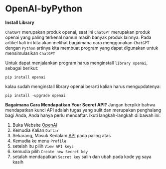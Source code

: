 # OpenAI-byPython

**Install Library**

`ChatGPT` merupakan produk openai, saat ini `ChatGPT` merupakan produk openai yang paling terkenal namun masih banyak produk lainnya. Pada artikel kali ini kita akan melihat bagaimana cara menggunakan `ChatGPT` dengan `Python` artinya kita membuat program yang dapat digunakan untuk mensimulasikan `ChatGPT`

Untuk dapat menjalankan program harus menginstall `library openai`, sebagai berikut:
```
pip install openai
```
kalau sudah menginstall library openai berarti kalian harus mengupdatenya:
```
pip install -upgrade openai
```

**Bagaimana Cara Mendapatkan Your Secret API?**
Jangan berpikir bahwa mendapatkan kunci API adalah tugas yang sulit dan merupakan penghalang bagi Anda, Anda hanya perlu mendaftar. Ikuti langkah-langkah di bawah ini:
1. Buka Website [OpenAI](https://openai.com/)
2. Kemudia Kalian `Daftar`
3. Sekarang, Masuk Kedalam [API](https://platform.openai.com/overview) pada paling atas
4. Kemudia ke menu `Profile` 
5. setelah itu pilih `View API keys`
6. kemudia pilih `Create new Secret key`
7. setalah mendapatkan `Secret key` salin dan ubah pada kode yg saya kasih
